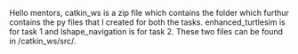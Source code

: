 Hello mentors,
catkin_ws is a zip file which contains the folder which furthur contains the py files that I created for both the tasks.
enhanced_turtlesim is for task 1 and lshape_navigation is for task 2.
These two files can be found in /catkin_ws/src/.
